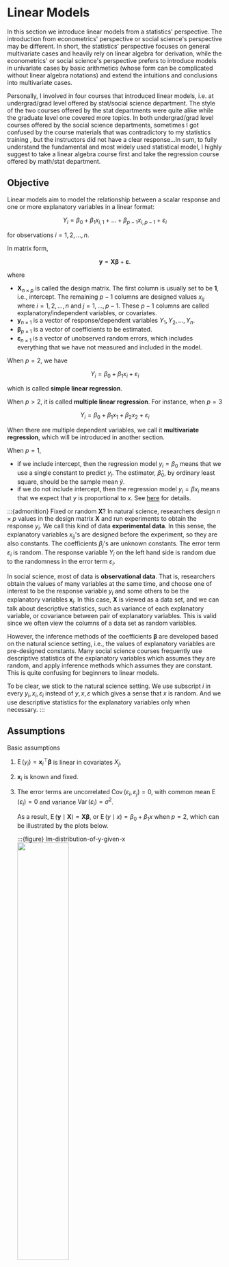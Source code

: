 # Linear Models

In this section we introduce linear models from a statistics' perspective. The introduction from econometrics' perspective or social science's perspective may be different. In short, the statistics' perspective focuses on general multivariate cases and heavily rely on linear algebra for derivation, while the econometrics' or social science's perspective prefers to introduce models in univariate cases by basic arithmetics (whose form can be complicated without linear algebra notations) and extend the intuitions and conclusions into multivariate cases.

<!---
My handwritten notes for the graduate level course STAT 343 offered by UChicago statistics department can be found [here](../imgs/lm-notes-applied-stat.pdf).
-->

Personally, I involved in four courses that introduced linear models, i.e. at undergrad/grad level offered by stat/social science department. The style of the two courses offered by the stat departments were quite alike while the graduate level one covered more topics. In both undergrad/grad level courses offered by the social science departments, sometimes I got confused by the course materials that was contradictory to my statistics training , but the instructors did not have a clear response...In sum, to fully understand the fundamental and most widely used statistical model, I highly suggest to take a linear algebra course first and take the regression course offered by math/stat department.

## Objective

Linear models aim to model the relationship between a scalar response and one or more explanatory variables in a linear format:

$$Y_i  = \beta_0 + \beta_1 x_{i,1} + \ldots + \beta_{p-1} x_{i,p-1}  + \varepsilon_i $$

for observations $i=1, 2, \ldots, n$.

In matrix form,

$$
\boldsymbol{y} = \boldsymbol{X} \boldsymbol{\beta} + \boldsymbol{\varepsilon}.
$$

where
- $\boldsymbol{X}_{n\times p}$ is called the design matrix. The first column is usually set to be $\boldsymbol{1}$, i.e., intercept. The remaining $p-1$ columns are designed values $x_{ij}$ where $i = 1, 2, \ldots, n$ and $j=1, \ldots, p-1$. These $p-1$ columns are called explanatory/independent variables, or covariates.
- $\boldsymbol{y}_{n \times 1}$ is a vector of response/dependent variables $Y_1, Y_2, \ldots, Y_n$.
- $\boldsymbol{\beta}_{p \times 1}$ is a vector of coefficients to be estimated.
- $\boldsymbol{\varepsilon}_{n \times 1}$ is a vector of unobserved random errors, which includes everything that we have not measured and included in the model.


When $p=2$, we have

$$
Y_i = \beta_0 + \beta_1 x_i + \varepsilon_i
$$

which is called **simple linear regression**.

When $p>2$, it is called **multiple linear regression**. For instance, when $p=3$

$$
Y_i = \beta_0 + \beta_1 x_1 + \beta_2 x_2 + \varepsilon_i
$$


When there are multiple dependent variables, we call it **multivariate regression**, which will be introduced in another section.

When $p=1$,
- if we include intercept, then the regression model $y_i = \beta_0$ means that we use a single constant to predict $y_i$. The estimator, $\hat{\beta}_0$, by ordinary least square, should be the sample mean $\hat{y}$.
- if we do not include intercept, then the regression model $y_i = \beta x_i$ means that we expect that $y$ is proportional to $x$. See [here](lm-proportional-model) for details.


:::{admonition} Fixed or random $\boldsymbol{X}$?
In natural science, researchers design $n\times p$ values in the design matrix $\boldsymbol{X}$ and run experiments to obtain the response $y_i$. We call this kind of data **experimental data**. In this sense, the explanatory variables $x_{ij}$'s are designed before the experiment, so they are also constants. The coefficients $\beta_j$'s are unknown constants. The error term $\varepsilon_i$ is random. The response variable $Y_i$ on the left hand side is random due to the randomness in the error term $\varepsilon_i$.  

In social science, most of data is **observational data**. That is, researchers obtain the values of many variables at the same time, and choose one of interest to be the response variable $y_i$ and some others to be the explanatory variables $\boldsymbol{x}_i$. In this case, $\boldsymbol{X}$ is viewed as a data set, and we can talk about descriptive statistics, such as variance of each explanatory variable, or covariance between pair of explanatory variables. This is valid since we often view the columns of a data set as random variables.

However, the inference methods of the coefficients $\boldsymbol{\beta}$ are developed based on the natural science setting, i.e., the values of explanatory variables are pre-designed constants. Many social science courses frequently use descriptive statistics of the explanatory variables which assumes they are random, and apply inference methods which assumes they are constant. This is quite confusing for beginners to linear models.

To be clear, we stick to the natural science setting. We use subscript $i$ in every $y_i, x_i, \varepsilon_i$ instead of $y, x, \varepsilon$ which gives a sense that $x$ is random. And we use descriptive statistics for the explanatory variables only when necessary.
:::

## Assumptions

Basic assumptions

1. $\operatorname{E}\left( y_i \right) = \boldsymbol{x}_i ^\top \boldsymbol{\beta}$ is linear in covariates $X_j$.

1. $\boldsymbol{x}_i$ is known and fixed.

1. The error terms are uncorrelated $\operatorname{Cov}\left( \varepsilon_i, \varepsilon_j \right)= 0$, with common mean $\operatorname{E}\left( \varepsilon_i \right) = 0$ and variance $\operatorname{Var}\left( \varepsilon_i \right) = \sigma^2$.

    As a result, $\operatorname{E}\left( \boldsymbol{y}  \mid \boldsymbol{X} \right) = \boldsymbol{X} \boldsymbol{\beta}$, or $\operatorname{E}\left( y \mid x \right) = \beta_0 + \beta_1 x$ when $p=2$, which can be illustrated by the plots below.

    :::{figure} lm-distribution-of-y-given-x
    <img src="../imgs/lm_cond_distribution.png" width = "50%" alt=""/>

    Distributions of $y$ given $x$ [Meyer 2021]
    :::

    :::{figure} lm-observation-of-y-given-x
    <img src="../imgs/lm_xyplane_dots.png" width = "50%" alt=""/>

    Observations of $y$ given $x$ [Meyer 2021]
    :::

    To predict $\hat{y}_i$, we just use $\hat{y}_i = \boldsymbol{x}_i ^\top \hat{\boldsymbol{\beta}}$ .


1. The error terms are independent and follow Gaussian distribution $\varepsilon_i \overset{\text{iid}}{\sim}N(0, \sigma^2)$, or $\boldsymbol{\varepsilon} \sim N_n (\boldsymbol{0} , \sigma^2 \boldsymbol{I} _n)$.

    As a result, we have $Y_i \sim N(\boldsymbol{x}_i ^\top \boldsymbol{\beta} , \sigma^2 )$ or $\boldsymbol{y} \sim N_n(\boldsymbol{X} \boldsymbol{\beta} , \sigma^2 \boldsymbol{I} _n)$


These assumptions are used for different objectives.
- derivation of $\hat{\boldsymbol{\beta}}$ by least squares uses assumptions 1, 2.
- derivation of $\operatorname{E}\left( \hat{\boldsymbol{\beta}} \right)$ uses assumptions 1, 2, $\operatorname{E}\left( \varepsilon_i \right) = 0$ in 3.
- derivation of $\operatorname{Var}\left( \hat{\boldsymbol{\beta}} \right)$ uses assumptions 1, 2, $\operatorname{Cov}\left( \varepsilon_i, \varepsilon_j \right) = 0$ and $\operatorname{Var}\left( \epsilon_i \right) = \sigma^2$ in 3.
- derivation of the distribution of $\hat{\boldsymbol{\beta} }$ uses 1, 2 and 3.
- derivation of $\hat{\boldsymbol{\beta}}$ by maximal likelihood uses assumptions 1, 2, 3.


:::{admonition} Zero conditional mean assumption
In some social science or econometrics courses, they follow the "Gauss-Markov assumptions", are roughly similar to the assumptions, but in different formats. One of them is zero conditional mean assumption. For $p=2$, it is

$$\operatorname{E}\left( \varepsilon \mid x  \right) = 0$$

which (in their setting) implies

$$\begin{align}
\operatorname{E}\left( \varepsilon \right)
&= \operatorname{E}\left( \operatorname{E}\left( \varepsilon \mid x \right) \right)\\
&= 0\\
\operatorname{Cov}\left( \varepsilon, x \right)
&= \operatorname{E}\left( \varepsilon x \right) - \operatorname{E}\left( \varepsilon \right)\operatorname{E}\left( x \right)\\
&= \operatorname{E}\left( \operatorname{E}\left( \varepsilon x \mid x \right) \right)- 0 \times \operatorname{E}\left( x \right)\\
&= \operatorname{E}\left( x \operatorname{E}\left( \varepsilon \mid x \right) \right) \\
&= 0
\end{align}$$

Then they these two corollaries are used for [estimation](lm-estimation-by-assumpation).

As discussed above, in their setting $x$ is random (at this stage), so they use notations such as $\operatorname{E}\left( \varepsilon \mid x \right)$ and $\operatorname{Cov}\left( x, \varepsilon \right)$. It also seems that they view $\varepsilon$ as an "overall" measure of random error, instead of $\varepsilon_i$ for specific $i$ in the natural science setting. But they can mean so by using the conditional notation $\operatorname{E}\left( \varepsilon \mid x \right)$.

I suppose they introduce these two identities purely to interpret the two normal equations (introduced below) from the minimizing sum of squared errors. Then one day, someone found that there is a beautiful equation $\operatorname{E}\left( \varepsilon \mid x \right)=0$ that can summarize these two identities. So it is added to the assumptions.
:::

## Estimation (Learning)

We introduce various methods to estimate the parameters $\boldsymbol{\beta}$ and $\sigma^2$.

### Least Squares

The most common way is to estimate the parameter $\hat{\boldsymbol{\beta}}$ by minimizing the sum of squared errors $\sum_i(y_i-\hat{y}_i)^2$.

```{margin} A note on substitution
We substitute the predicted $\hat{\boldsymbol{y} }$ by $\boldsymbol{X} \boldsymbol{\beta}$. The $\boldsymbol{\beta}$ here just means a variable in the optimization problem, not the unknown constant coefficients in our model.
```

$$\begin{align}
\hat{\boldsymbol{\beta}} &= \underset{\boldsymbol{\beta} }{\mathrm{argmin}} \, \left\Vert \boldsymbol{y}  - \hat{\boldsymbol{y}}  \right\Vert ^2 \\
&= \underset{\boldsymbol{\beta} }{\mathrm{argmin}} \, \left\Vert \boldsymbol{y}  - \boldsymbol{X}  \boldsymbol{\beta}  \right\Vert ^2 \\
\end{align}$$


The gradient w.r.t. $\boldsymbol{\beta}$ is

$$\begin{align}
\nabla_{\boldsymbol{\beta}} &= -2 \boldsymbol{X}  ^\top (\boldsymbol{y} - \boldsymbol{X} \boldsymbol{\beta} )  \\
&\overset{\text{set}}{=} \boldsymbol{0}
\end{align}$$

Hence, we have

$$
\boldsymbol{X} ^\top \boldsymbol{X} \boldsymbol{\beta} = \boldsymbol{X} ^\top \boldsymbol{y}
$$

This linear system is called the **normal equation**.

The closed form solution is

$$\hat{\boldsymbol{\beta}} = \left( \boldsymbol{X} ^\top \boldsymbol{X}   \right)^{-1}\boldsymbol{X} \boldsymbol{y}  $$

:::{admonition,dropdown,note} Solving the linear system by software
Computing software use specific functions to solve the normal equation $\boldsymbol{X} ^\top \boldsymbol{X} \boldsymbol{\beta} = \boldsymbol{X} ^\top \boldsymbol{y}$ for $\boldsymbol{\beta}$, instead of using the inverse $(\boldsymbol{X} ^\top \boldsymbol{X}) ^{-1}$ directly which can be slow and numerically unstable. For instance, one can use QR factorization of $X$,

$$
\boldsymbol{X} = \boldsymbol{Q} \left[\begin{array}{l}
\boldsymbol{R}_{p \times p}  \\
\boldsymbol{0}_{(n-p) \times p}
\end{array}\right]
$$

Hence,

$$
\begin{aligned}
\| \boldsymbol{y} - \boldsymbol{X}  \boldsymbol{\beta}  \|^{2}
&=\left\|\boldsymbol{Q} ^{\top} \boldsymbol{y}  - \boldsymbol{Q} ^\top \boldsymbol{X} \boldsymbol{\beta}  \right\|^{2} \\
&=\left\|\left(\begin{array}{c}
\boldsymbol{f}  \\
\boldsymbol{r}
\end{array}\right)-\left(\begin{array}{c}
\boldsymbol{R} \boldsymbol{\beta}  \\
\boldsymbol{0}
\end{array}\right)\right\|^{2} \\
&=\|\boldsymbol{f} - \boldsymbol{R} \boldsymbol{\beta} \|^{2}+\|\boldsymbol{r} \|^{2}
\end{aligned}
$$

Finally

$$
\boldsymbol{\beta} = \boldsymbol{R} ^{-1} \boldsymbol{f}
$$
:::

An unbiased estimator of the error variance $\sigma^2 = \operatorname{Var}\left( \varepsilon \right)$ is (to be discussed [later])

$$
\hat{\sigma}^2 = \frac{\left\Vert \boldsymbol{y} - \boldsymbol{X} \hat{\boldsymbol{\beta}} \right\Vert ^2}{n-p}
$$


When $p=2$, we have


$$\hat{\beta}_0, \hat{\beta}_1 =  \underset{\beta_0, \beta_1 }{\mathrm{argmin}} \, \sum_i \left( y_i - \beta_0 - \beta_1 x_i \right)^2$$

Differentiation w.r.t. $\beta_1$ gives

$$
- 2\sum_i (y_i - \beta_0 - \beta_1 x_i) x_i = 0
$$

Differentiation w.r.t. $\beta_0$ gives

$$
- 2\sum_i (y_i - \beta_0 - \beta_1 x_i) = 0
$$

Solve the system of the equations, we have

$$\begin{align}
\hat{\beta}_{1} &=\frac{\sum_{i=1}^{n}\left(x_{i}-\bar{x}\right)\left(y_{i}-\bar{y}\right)}{\sum_{i=1}^{n}\left(x_{i}-\bar{x}\right)^{2}} \\
\hat{\beta}_{0} &=\bar{y}-\hat{\beta}_{1} \bar{x}
\end{align}$$

The expression for $\hat{\beta}_0$ implies that the fitted line cross the sample mean point $(\bar{x}, \bar{y})$.

Moreover,

$$
\hat{\sigma}^2 = \frac{1}{n-2} \sum_i \hat\varepsilon_i^2
$$

where $\hat\varepsilon_i = y_i - \hat{\beta}_0 - \hat{\beta}_1 x_i$.



:::{admonition} Minimizing mean squared error
The objective function, **sum of squared errors**,

$$
\left\Vert \boldsymbol{y}  - \boldsymbol{X}  \boldsymbol{\beta}  \right\Vert ^2 = \sum_i \left( y_i - \boldsymbol{x}_i ^\top \boldsymbol{\beta} \right)^2
$$

can be replaced by **mean squared error**,


$$
\frac{1}{n} \sum_i \left( y_i - \boldsymbol{x}_i ^\top \boldsymbol{\beta} \right)^2
$$

and the results are the same.
:::

(lm-estimation-by-assumpation)=
### By Assumptions

In some social science courses, the estimation is done by using the assumptions
- $\operatorname{E}\left( \varepsilon \right) = 0$
- $\operatorname{E}\left( \varepsilon \mid X \right) = 0$

The first one gives

$$
\begin{equation}
\frac{1}{n}  \sum_{i=1}^{n}\left(y_{i}-\hat{\beta}_{0}-\hat{\beta}_{1} x_{i}\right)=0
\end{equation}
$$

The second one gives


$$\begin{align}
\operatorname{Cov}\left( X, \varepsilon \right)
&= \operatorname{E}\left( X \varepsilon \right) - \operatorname{E}\left( X \right) \operatorname{E}\left( \varepsilon \right) \\
&= \operatorname{E}\left[ \operatorname{E}\left( X \varepsilon \mid X \right) \right] - \operatorname{E}\left(  X \right)\operatorname{E}\left[ \operatorname{E}\left( \varepsilon \mid X\right) \right]\\
&= \operatorname{E}\left[ X \operatorname{E}\left( \varepsilon \mid X \right) \right] - \operatorname{E}\left(  X \right)\operatorname{E}\left[ \operatorname{E}\left( \varepsilon \mid X\right) \right]\\
&= 0
\end{align}$$

which gives


$$
\frac{1}{n}  \sum_{i=1}^{n} x_{i}\left(y_{i}-\hat{\beta}_{0}-\hat{\beta}_{1} x_{i}\right)=0
$$

Therefore, we have the same normal equations to solve for $\hat{\beta}_0$ and $\hat{\beta}_1$.


### Maximum Likelihood

biased. TBD.

### Gradient Descent

TBD.

## Properties

We describe the properties of OLS estimator $\hat{\boldsymbol{\beta}}$ and the corresponding residuals $\hat{\boldsymbol{\varepsilon} }$.

Note that $\hat{\boldsymbol{\beta}}=(\boldsymbol{X} ^\top \boldsymbol{X} ) ^{-1} \boldsymbol{X}^\top  \boldsymbol{y}$ is a random variable, since it is a linear combination of the random vector $\boldsymbol{y}$. This means that, keeping $\boldsymbol{X}$ fixed, repeat the experiment, we will probably get different response values $\boldsymbol{y}$, and hence different $\hat{\boldsymbol{\beta}}$. As a result, there is a sampling distribution of $\hat{\boldsymbol{\beta}}$, and we can find its mean, variance, and conduct hypothesis testing.

### Coefficients

#### Unbiasedness

The OLS estimators are unbiased since

$$\begin{align}
\operatorname{E}\left( \hat{\boldsymbol{\beta} } \right) &= \operatorname{E}\left( (\boldsymbol{X} ^\top \boldsymbol{X} ) ^{-1} \boldsymbol{X}^\top  \boldsymbol{y}  \right) \\
&=  (\boldsymbol{X} ^\top \boldsymbol{X} ) ^{-1} \boldsymbol{X} ^\top  \operatorname{E}\left( \boldsymbol{y} \right) \\
&=  (\boldsymbol{X} ^\top \boldsymbol{X} ) ^{-1} \boldsymbol{X} ^\top  \boldsymbol{X} \boldsymbol{\beta} \\
&= \boldsymbol{\beta}
\end{align}$$

when $p=2$,

$$\begin{align}
\hat{\beta}_{1}
&=\frac{\sum_{i=1}^{n}\left(x_{i}-\bar{x}\right)\left(y_{i}-\bar{y}\right)}{\sum_{i=1}^{n}\left(x_{i}-\bar{x}\right)^{2}} \\
\end{align}$$

To prove unbiasedness, using the fact that for any constant $c$,

$$
\sum_i (x_i - \bar{x})c = 0
$$

Then, the numerator becomes

$$\begin{align}
\sum_{i=1}^{n}\left(x_{i}-\bar{x}\right)\left(y_{i}-\bar{y}\right)
&=\sum\left(x_{i}-\bar{x}\right)\left(\beta_{0}+\beta_{1} x_{i}+u_{i}\right) \\
&=\sum\left(x_{i}-\bar{x}\right) \beta_{0}+\sum\left(x_{i}-\bar{x}\right) \beta_{1} x_{i} +\sum\left(x_{i}-\bar{x}\right) u_{i} \\
&=\beta_{0} \sum\left(x_{i}-\bar{x}\right)+\beta_{1} \sum\left(x_{i}-\bar{x}\right) x_{i} +\sum\left(x_{i}-\bar{x}\right) u_{i} \\
&=\beta_{1} \sum\left(x_{i}-\bar{x}\right)^2 +\sum\left(x_{i}-\bar{x}\right) u_{i} \\
\end{align}$$

Hence

$$
\begin{equation}
\hat{\beta}_{1}=\beta_{1}+\frac{\sum\left(x_{i}-\bar{x}\right) u_{i}}{\sum \left(x_{i}-\bar{x}\right)^{2}}
\end{equation}
$$

#### Variance

The variance (covariance matrix) of the coefficients is


$$\begin{align}
\operatorname{Var}\left( \boldsymbol{\beta}  \right) &= \operatorname{Var}\left(  (\boldsymbol{X} ^\top \boldsymbol{X} ) ^{-1} \boldsymbol{X}^\top  \boldsymbol{y}  \right)  \\
&=   (\boldsymbol{X} ^\top \boldsymbol{X} ) ^{-1} \boldsymbol{X}^\top \operatorname{Var}\left( \boldsymbol{y}  \right)  \boldsymbol{X}  (\boldsymbol{X} ^\top \boldsymbol{X} ) ^{-1} \\
&= \sigma^2 (\boldsymbol{X} ^\top \boldsymbol{X} ) ^{-1}\\
\end{align}$$

when $p=2$, the variance of $\hat{\beta}_1$ is


$$\begin{align}
\operatorname{Var}\left( \hat{\beta}_1 \right)
&= \operatorname{Var}\left( \beta_{1}+\frac{\sum\left(x_{i}-\bar{x}\right) u_{i}}{\sum \left(x_{i}-\bar{x}\right)^{2}} \right)\\
&= \frac{\operatorname{Var}\left( \sum\left(x_{i}-\bar{x}\right) u_{i} \right)}{\left[ \sum \left(x_{i}-\bar{x}\right)^{2} \right]^2}\\
&= \frac{\sum\left(x_{i}-\bar{x}\right)^2 \operatorname{Var}\left( u_{i} \right)}{\left[ \sum \left(x_{i}-\bar{x}\right)^{2} \right]^2}\\
&= \sigma^2 \frac{\sum\left(x_{i}-\bar{x}\right)^2 }{\left[ \sum \left(x_{i}-\bar{x}\right)^{2} \right]^2}\\
&= \frac{\sigma^2}{\sum_{i=1}^n \left(x_{i}-\bar{x}\right)^{2}}\\
\end{align}$$

We conclude that

- The larger the error variance, $\sigma^2$, the larger the variance of the slope estimator
- The larger the variability in the $x_i$, the smaller the variance of the slope estimator
- A larger sample size should decrease the variance of the slope estimator
- A problem is that the error $\sigma^2$ variance is **unknown**

We can estimate $\sigma^2$ by its unbiased estimator $\hat{\sigma}^2=\frac{\sum_i (x_i - \bar{x})}{n-2}$ (to be shown [link]), and substitute it into $\operatorname{Var}\left( \hat{\beta}_1 \right)$. Since the error variance $\hat{\sigma}^2$ is estimated, the slope variance $\operatorname{Var}\left( \hat{\beta}_1 \right)$ is estimated too, and hence the square root is called standard error of $\hat{\beta}$, instead of standard deviation.


$$\begin{align}
\operatorname{se}\left(\hat{\beta}_{1}\right)
&= \sqrt{\widehat{\operatorname{Var}}\left( \hat{\beta}_1 \right)}\\
&= \frac{\hat{\sigma}}{\sqrt{\sum \left(x_{i}-\bar{x}\right)^{2}}}
\end{align}$$


Theorem (Gauss–Markov)
: The ordinary least squares (OLS) estimator has the **lowest** sampling variance within the class of linear unbiased estimators, if the errors in the linear regression model are uncorrelated, have equal variances and expectation value of zero. In abbreviation, the OLS estimator is BLUE: Best (lowest variance) Linear Unbiased Estimator.


: ```{dropdown} Proof

  Let $\tilde{\boldsymbol{\beta}} = \boldsymbol{C} \boldsymbol{y}$ be another linear estimator of $\boldsymbol{\beta}$. We can write $\boldsymbol{C} = \left( \boldsymbol{X} ^\top \boldsymbol{X}  \right)^{-1} \boldsymbol{X} ^\top + \boldsymbol{D}$ where $\boldsymbol{D} \ne \boldsymbol{0}$. Then

  $$\begin{align}
  \operatorname{E}\left( \tilde{\boldsymbol{\beta} } \right)
  &= \operatorname{E}\left( \boldsymbol{C} \boldsymbol{y}   \right)\\
  &= \boldsymbol{C} \operatorname{E}\left( \boldsymbol{X} \boldsymbol{\beta} + \boldsymbol{\varepsilon}  \right)\\
  &= \boldsymbol{\beta} + \boldsymbol{D} \boldsymbol{X} \boldsymbol{\beta} \\
  \end{align}$$

  Hence, $\tilde{\boldsymbol{\beta}}$ is unbiased iff $\boldsymbol{D} \boldsymbol{X}  = 0$.

  The variance is

  $$\begin{align}
  \operatorname{Var}\left( \tilde{\boldsymbol{\beta} } \right)
  &= \boldsymbol{C}\operatorname{Var}\left( \boldsymbol{y}  \right) \boldsymbol{C} ^\top \\
  &= \sigma^2 \boldsymbol{C} \boldsymbol{C} ^\top \\
  &= \sigma^2 \left[ \left( \boldsymbol{X} ^\top \boldsymbol{X}  \right) ^{-1}  + (\boldsymbol{X} ^\top \boldsymbol{X} ) ^{-1} \boldsymbol{X} ^\top \boldsymbol{D} ^\top + \boldsymbol{D} \boldsymbol{X} \left( \boldsymbol{X} ^\top \boldsymbol{X}  \right) ^\top  + \boldsymbol{D} \boldsymbol{D} ^\top  \right]\\
  &= \sigma^2 \left[ \left( \boldsymbol{X} ^\top \boldsymbol{X}  \right) ^{-1} + \boldsymbol{D} \boldsymbol{D} ^\top  \right]\\
  &= \operatorname{Var}\left( \hat{\boldsymbol{\beta} } \right) + \sigma^2 \boldsymbol{D} \boldsymbol{D} ^\top \\
  \end{align}$$

  Since $\sigma^2 \boldsymbol{D} \boldsymbol{D} ^\top \in \mathrm{PSD}$, we have

  $$
  \operatorname{Var}\left( \tilde{\boldsymbol{\beta} } \right) \succeq \operatorname{Var}\left( \hat{\boldsymbol{\beta} } \right)
  $$

  The equality holds iff $\boldsymbol{D} ^\top \boldsymbol{D} = 0$, which implies that $\operatorname{tr}\left( \boldsymbol{D} \boldsymbol{D} ^\top  \right) = 0$, then $\left\Vert \boldsymbol{D}  \right\Vert _F^2 = 0$, then $\boldsymbol{D} = 0$, i.e. $\tilde{\boldsymbol{\beta} } = \hat{\boldsymbol{\beta} }$. Therefore, BLUE is unique.
  ```



#### Hypothesis Testing

### Residuals

Definition
: The residual is defined as the difference between the true response value $y$ and our fitted response value $\hat{y}$.

    $$\hat\varepsilon_i = y_i - \hat{y}_i = y_i - \boldsymbol{x}_i ^\top \hat{\boldsymbol{\beta}}$$

    It is an estimate of the error term $\varepsilon_i$

```{margin}
Sometimes the second property is described as "the residuals and the explanatory variables are uncorrelated".
```

Properties
: - The sum of the residual is zero: $\sum_i \hat{\varepsilon}_i  = 0$
  - The sum of the product of residual and any covariate: $\sum_i x_{ij} \hat{\varepsilon}_i = 0$ for all $j$.

    ```{dropdown} Proof
    Recall the normal equation

    $$
    \boldsymbol{X} ^\top (\boldsymbol{y} - \boldsymbol{X} \hat{\boldsymbol{\beta} }) = \boldsymbol{0}
    $$

    We obtain

    $$
    \boldsymbol{X} ^\top \boldsymbol{\hat{\varepsilon}}  = \boldsymbol{0}
    $$

    Since the first column of $\boldsymbol{X}$ is $\boldsymbol{1}$ , we have

    $$\begin{align}
    \sum_i \hat{\varepsilon}_i  
    &= \sum_i(y_i - \hat{y}_i)  \\
    &= \sum_i(y_i - \boldsymbol{x}_i ^\top \hat{\boldsymbol{\beta} }_i)  \\
    &= 0
    \end{align}$$

    For other columns $\boldsymbol{x}_j$ in $\boldsymbol{X}$, we have

    $$
    \boldsymbol{x}_j ^\top \boldsymbol{\hat{\varepsilon}}  = \boldsymbol{0}
    $$
    ```



### Independence of $\hat{\boldsymbol{\beta}}$ and $\hat{\sigma}^2$

TBD



### Decomposition of Total Sum of Squares

We can think of each observation as being made up of an explained part, and an unexplained part.

- Total sum of squares: $SST = \sum\left(y_{i}-\bar{y}\right)^{2}$
- Sum of squares due to regression : $SSR = \sum\left(\hat{y}_{i}-\bar{y}\right)^{2}$
- Sum of squared errors: $SSE = \sum (y_i - \hat{y}_i)^2$

Then

$$\begin{align}
SST
&=\sum\left(y_{i}-\bar{y}\right)^{2} \\
&=\sum\left[\left(y_{i}-\hat{y}_{i}\right)+\left(\hat{y}_{i}-\bar{y}\right)\right]^{2} \\
&=\sum\left[\hat{\varepsilon}_{i}+\left(\hat{y}_{i}-\bar{y}\right)\right]^{2} \\
&=\sum \hat{\varepsilon}_{i}^{2}+2 \sum \hat{\varepsilon}_{i}\left(\hat{y}_{i}-\bar{y}\right)+\sum\left(\hat{y}_{i}-\bar{y}\right)^{2} \\
&=\mathrm{SSR}+2 \sum \hat{\varepsilon}_{i}\left(\hat{\beta}_0 + \hat{\beta}_1 x_{i}-\bar{y}\right)+SSE \\
&= SSR + SSE
\end{align}$$

where use the fact that $\sum_i \varepsilon_i = 0$ and $\sum_i \varepsilon_i x_i = 0$ shown [above].


```{warning}
Some social science courses use $SSR$ and $SSE$ to denote the opposite quantity in statistics courses.

- Explained sum of squares: $SSE = \sum\left(\hat{y}_{i}-\bar{y}\right)^{2}$
- Residual sum of squares: $SSR = \sum (y_i - \hat{y}_i)^2$
```



## Interpretation

### Coefficients

$\beta_j$ is the expected change in the value of the response variable $y$ if the value of the covariate $x_j$ increases by 1, holding other covariates fixed.

$\beta_0$ is the expected value of the response variable $y$ if all covariates have values of zero.


```{warning}
Linear regression models only reveal linear associations between the response variable and the independent variables. But association does not imply causation.

Only when the data is from a randomized controlled trial, correlation will imply causation,
```

#### Partialling Out

We can interpret the coefficients in multiple linear regression from "partialling out" perspective.

When $p=3$, i.e.,

$$
\hat{y}=\hat{\beta}_{0}+\hat{\beta}_{1} x_{1}+\hat{\beta}_{2} x_{2}
$$

We can obtain $\hat{\beta}_1$ by the following three steps

1. regress $x_1$ over $x_2$ and obtain

    $$\hat{x}_{1}=\hat{\gamma}_{0}+\hat{\gamma}_{1} x_{2}$$

1. compute the residuals $\hat{u}_{1}$ in the above regression

    $$
    \hat{u}_{i} = x_{1i} - \hat{x}_{1i}
    $$

1. regress $y$ on the the residuals $\hat{u}_{1}$, and the estimated coefficient equals the required coefficient.


    $$\begin{align}
    \hat{y}
    &=\hat{\alpha}_{0}+\hat{\alpha}_{1} \hat{u} \\
    \hat{\alpha}_{1}
    &= \frac{\sum (\hat{u}_i - \bar{\hat{u}}_i)(y_i - \bar{y})}{\sum (\hat{u}_i - \bar{\hat{u}}_i)^2} \\
    &= \frac{\sum \hat{u}_{i}y_i}{\sum \hat{u}_{i}^2} \qquad \because \bar{\hat{u}}_i = 0\\
    &\overset{\text{claimed}}{=} \hat{\beta}_1
    \end{align}$$


In this approach, $\hat{u}$ is interpreted as the part in $x_1$ that cannot be predicted by $x_2$, or is uncorrelated with $x_2$. We then regress $y$ on $\hat{u}$, to get the effect of $x_1$ on $y$ after $x_2$ has been "partialled out".




## Model Selection


### $R$-squared

$R$-squared ($R$^2) is a statistical measure that represents the proportion of the variance for a dependent variable that's explained by an independent variable or variables in a regression model.

Whereas correlation explains the strength of the relationship between an independent and dependent variable, $R$-squared explains to what extent the variance of one variable explains the variance of the second variable.

$$
R^2 = \frac{SSR}{SST}  = 1 - \frac{SSE}{SST}
$$

relation with $\beta$ in simple linear models:


### What is ANOVA?
The Analysis Of Variance, popularly known as the ANOVA, can be used in cases where there are more than two groups.


### Stepwise

## Special Cases

### Omitted Variable Bias

Suppose the true model is

$$
\boldsymbol{y} = \boldsymbol{X}_{n \times p} \boldsymbol{\beta} + \boldsymbol{\varepsilon}  
$$

And we omit one explanatory variable $X_j$. Thus, our new design matrix has size $n \times (p-1)$, denoted by $\boldsymbol{X}_{-j}$. Without loss of generality, let it be in the last column of the original design matrix, i.e. $\boldsymbol{X} = \left[ \boldsymbol{X} _{-j} \quad \boldsymbol{x}_j \right]$. The new estimated coefficients vector is denoted by $\hat{\boldsymbol{\beta}}_{-j}$.

The coefficient for $\boldsymbol{x}_j$ in the true model is denoted by $\beta_j$, and the vector of coefficients for other explanatory variables is denoted by $\boldsymbol{\beta} _{-j}$. Hence, $\boldsymbol{\beta} ^\top = \left[ \boldsymbol{\beta} _{-j} \quad \beta_j  \right] ^\top$.

Question: Is $\hat{\boldsymbol{\beta}}_{-j}$ unbised for $\boldsymbol{\beta}_{-j}$?

Answer: No. **Omitting an relevant variable increases bias**. There is a deterministic identity.

We find the expression of the new estimator $\hat{\boldsymbol{\beta}}_{-j}$

$$\begin{align}
 \hat{\boldsymbol{\beta} }_{-j}
&= \left( \boldsymbol{X} ^\top _{-j} \boldsymbol{X}  _{-j} \right) ^{-1} \boldsymbol{X} ^\top _{-j} \boldsymbol{y} \\
&= \left( \boldsymbol{X} ^\top _{-j} \boldsymbol{X}  _{-j} \right) ^{-1} \boldsymbol{X} ^\top _{-j} \left\{ \left[ \boldsymbol{X} _{-j} \quad \boldsymbol{x}_j \right]\left[\begin{array}{l}
\boldsymbol{\beta} _{-j}  \\
\beta _j
\end{array}\right] + \boldsymbol{\varepsilon}  \right\}\\
&= \left( \boldsymbol{X} ^\top _{-j} \boldsymbol{X}  _{-j} \right) ^{-1} \boldsymbol{X} ^\top _{-j} \left( \boldsymbol{X} _{-j} \boldsymbol{\beta} _{-j} +  \boldsymbol{x}_j \beta _j + \boldsymbol{\varepsilon}  \right) \\
&=  \boldsymbol{\beta} _{-j} + \left[ \left( \boldsymbol{X} ^\top _{-j} \boldsymbol{X}  _{-j} \right) ^{-1} \boldsymbol{X} ^\top _{-j} \right]\left(  \boldsymbol{x}_j \beta _j+ \boldsymbol{\varepsilon}  \right)\\
\end{align}$$

The expectation, therefore, is

$$
\operatorname{E}\left( \hat{\boldsymbol{\beta} }_{-j} \right) =  \boldsymbol{\beta} _{-j} + \left[ \left( \boldsymbol{X} ^\top _{-j} \boldsymbol{X}  _{-j} \right) ^{-1} \boldsymbol{X} ^\top _{-j} \boldsymbol{x}_j \right]\beta _j\\
$$

What is $\left( \boldsymbol{X} ^\top _{-j} \boldsymbol{X}  _{-j} \right) ^{-1} \boldsymbol{X} ^\top _{-j}   \boldsymbol{x}_j$? You may recognize this form. It is actually the vector of estimated coefficients when we regress the omitted variable $X_j$ on all other explanatory variables $\boldsymbol{X} _{-j}$. Let it be $\boldsymbol{\alpha}_{(p-1) \times 1}$.

Therefore, we have, for the $k$-th explanatory variable in the new model,

$$
\operatorname{E}\left( \hat{\beta} _{-j,k} \right) = \beta_{k} + \alpha_k \beta_j
$$

So the bias is $\alpha_k \beta_j$. The sign can be positive or negative.

This identity can be converted to the following diagram. The explanatory variable $X_k$ is associated with the response $Y$ in two ways. First is directly by itself with strength is $\beta_k$, and second is through the omitted variable $X_j$, with a "compound" strength $\alpha_k \beta_j$.

$$
X_k \quad \overset{\quad \beta_{k} \quad }{\longrightarrow} \quad Y
$$

$$
\alpha_k \searrow \qquad \nearrow \beta_j
$$

$$
X_j
$$

When will the bias be zero?

- If $\alpha_k = 0$, that is, the omitted variable $X_j$ and the concerned explanatory variable $X_k$ is uncorrelated, i.e., $\boldsymbol{x}_j ^\top \boldsymbol{x}_k = 0$ in the design matrix.
- If $\beta_j = 0$, that is, the omitted variable $X_j$ and the response $Y$ is uncorrelated, i.e., $\boldsymbol{x}_j ^\top \boldsymbol{y}  = 0$.


What about the relation between the sample estimates?

$$
\hat{\beta }_{-j,k} =  \hat{\beta}_k + \hat{\alpha}_k\hat{\beta}_j
$$

Verify:

```python
import numpy as np
from sklearn.linear_model import LinearRegression

n = 1000
b0 = np.ones(n)
x1 = np.random.normal(0,1,n)
x2 = np.random.normal(0,1,n)
rho = 0.5
x3 = rho * x2 + np.sqrt(1-rho**2) * np.random.normal(0,1,n)
e = np.random.normal(0,1,n)*0.1
y = 1 + 1* x1 + 2*x2 + 3*x3 + e
y = y.reshape((-1,1))
X = np.vstack([b0,x1,x2,x3]).transpose()

lm = LinearRegression(fit_intercept=False).fit(X, y)
print(lm.coef_)
r = y - lm.predict(X)

lmo = LinearRegression(fit_intercept=False).fit(X[:, :-1], y)
print(lmo.coef_)
ro = y - lmo.predict(X[:, :-1])

lmx = LinearRegression(fit_intercept=False).fit(X[:, :-1], X[:, [-1]])
print(lmx.coef_)
rx = y - lmx.predict(X[:, :-1])

print(lm.coef_[0,:3] + lmx.coef_[0] * lm.coef_[0, -1] - lmo.coef_[0])
```

The message here is that we should include the omitted factors to reduce bias, but in practice we can never know what all relevant factors are, and rarely can we measure all relevant factors.


### Multicollinearity

Definition (Multicollinearity)
: Multicollinearity measure the extent of pairwise correlation of variables in the design matrix.


```{margin} Multicollinearity in computation
From numerical algebra's perspective, the extent of correlation of variables in the design matrix $\boldsymbol{X}$ determines the condition number of $\boldsymbol{X} ^\top \boldsymbol{X}$. As the correlation increases, the inverse becomes unstable. When perfect linear relation exists, then $\boldsymbol{X} ^\top \boldsymbol{X}$ is not of full rank, so no inverse exists.
```

Definition (Perfect multicollinearity)
: A set of variables is perfectly multicollinear if a variable does not vary, or if there is an exact linear relationship between a set of variables:

$$
X_{j}=\delta_{0}+\delta_{1} X_{1}+\cdots+\delta_{j-1} X_{j-1}+\delta_{i+1} X_{i+1}+\cdots+\delta_{k} X_{k}
$$

As long as the variables in the design matrix are not uncorrelated, then multicollinearity exists.

#### Diagnosis

Some common symptoms include
- $F$-test is significant, $R^2$ is good, but $t$-test is not significant.
- Large magnitude of $\hat{\beta}_j$
- Large standard error $\operatorname{se}(\beta_j)$

We can measure the extent of multicollinearity by variance inflation factor (VIF) for each explanatory variable.


$$
\operatorname{VIF}_j = \frac{1}{1-R_{-j}^2}
$$

where $R_{-j}^2$ is the value of $R^2$ when we regress $Y$ over all other explanatory variables excluding $X_j$. The value of $\operatorname{VIF}_j$ can be interpreted as: the standard error $\operatorname{se}(\beta)$ is $\sqrt{\operatorname{VIF}_j}$ time larger than it would have been without multicollinearity.

A second way measurement is the **condition number** of $\boldsymbol{X} ^\top \boldsymbol{X}$. If it is greater than 30, then we can conclude that the multicollinearity problem cannot be ignored.

$$
\kappa_2 \left( \boldsymbol{X} ^\top \boldsymbol{X}  \right) = \sqrt{\frac{\lambda_1 (\boldsymbol{X} ^\top \boldsymbol{X} )}{\lambda_p (\boldsymbol{X} ^\top \boldsymbol{X} )} }
$$

Finally, correlation matrix can also be used to measure multicolinearity.

#### Consequences

1. It inflates $\operatorname{Var}\left( \hat{\beta}_j \right)$.

    $$\begin{align}
    \operatorname{Var}\left( \hat{\beta}_j \right)
    &= \sigma^2 \frac{1}{1- R^2_{-j}} \frac{1}{\sum_i (x_{ij} - \bar{x}_j)^2}  \\
    &=  \sigma^2 \frac{\operatorname{VIF}_j}{\operatorname{Var}\left( X_j \right)}  
    \end{align}$$

    When perfect multicollinearity exists, the variance goes to infinity since $R^2_{-j} = 1$.

1. $t$-tests fail to reveal significant predictors, due to 1.

1. Estimated coefficients are sensitive to randomness in $Y$, i.e. unreliable. If you run the experiment again, the coefficients can change dramatically, which is measured by $\operatorname{Var}\left( \hat{\boldsymbol{\beta} } \right)$.

1. If $\operatorname{Corr}\left( X_1, X_2 \right)$ is large, then we expect to have large $\operatorname{Var}\left( \hat{\beta}_1 \right), \operatorname{Var}\left( \hat{\beta}_2 \right), \operatorname{Var}\left( \hat{\beta}_1, \hat{\beta}_2 \right)$, but $\operatorname{Var}\left( \hat{\beta}_1 + \hat{\beta}_2 \right)$ can be small. This means we cannot distinguish the effect of $X_1 + X_2$ on $Y$ is from $X_1$ or $X_2$, i.e. **non-identifiable**.


    ```{dropdown} Proof
    Proof

    By the fact that, for symmetric positive definite matrix $\boldsymbol{S}$, if

    $$
    \boldsymbol{a} ^\top \boldsymbol{S} \boldsymbol{a}  = \boldsymbol{a} \boldsymbol{U} \boldsymbol{\Lambda} \boldsymbol{U} ^\top \boldsymbol{a} = \boldsymbol{b} ^\top \boldsymbol{\Lambda} \boldsymbol{b} = \sum \lambda_i b_i ^2
    $$

    then

    $$
    \boldsymbol{a} ^\top \boldsymbol{S} ^{-1}  \boldsymbol{a}  = \boldsymbol{a} \boldsymbol{U} \boldsymbol{\Lambda} ^{-1}  \boldsymbol{U} ^\top \boldsymbol{a} = \boldsymbol{b} ^\top \boldsymbol{\Lambda} ^{-1}  \boldsymbol{b} = \sum \frac{1}{\lambda_i}  b_i ^2
    $$

    we have:

    If

    $$
    \left( \boldsymbol{x}_1 - \boldsymbol{x}_2 \right) ^\top \left( \boldsymbol{x}_1 - \boldsymbol{x}_2 \right)  = \left( \boldsymbol{e}_1 - \boldsymbol{e}_2   \right) ^\top \boldsymbol{X} ^\top \boldsymbol{X} \left( \boldsymbol{e}_1 - \boldsymbol{e} _2   \right) \approx 0
    $$

    then

    $$
    \operatorname{Var}\left( \hat{\beta}_1 - \hat{\beta}_2 \right)  = \sigma^2  \left( \boldsymbol{e}_1 - \boldsymbol{e}_2   \right) ^\top \left( \boldsymbol{X} ^\top \boldsymbol{X} \right) ^{-1}  \left( \boldsymbol{e}_1 - \boldsymbol{e} _2   \right) \approx \infty
    $$

    If

    $$
    \left( \boldsymbol{x}_1 + \boldsymbol{x}_2 \right) ^\top \left( \boldsymbol{x}_1 + \boldsymbol{x}_2 \right)  = \left( \boldsymbol{e}_1 + \boldsymbol{e}_2   \right) ^\top \boldsymbol{X} ^\top \boldsymbol{X} \left( \boldsymbol{e}_1 + \boldsymbol{e} _2   \right) \approx \text{constant}
    $$

    then

    $$
    \operatorname{Var}\left( \hat{\beta}_1 + \hat{\beta}_2 \right)  = \sigma^2  \left( \boldsymbol{e}_1 + \boldsymbol{e}_2   \right) ^\top \left( \boldsymbol{X} ^\top \boldsymbol{X} \right) ^{-1}  \left( \boldsymbol{e}_1 + \boldsymbol{e} _2   \right) \approx \text{constant}
    $$
```



#### Implications

If $X_1$ and $X_2$ show high correlation, then

1. $X_1$ may be a proxy of $X_2$.
1. $X_1 - X_2$ may just be noise.
1. If $X_2$ is removed, $X_1$ may still be good for prediction.




### Heteroscedasticity

### Categorical $X$

dummy variables $X_ij$

when $c = 2$,

interpretation
- $\hat{\beta_1}$: difference in means between the group with $X=1$ and $X=0$.
- $\hat{\beta_0}$: mean of the group with $X=0$.

TBD


https://www.1point3acres.com/bbs/thread-703302-1-1.html

## Exercise

### Slope vs Correlation

When $p=2$, we can see from the solution

$$\begin{align}
\hat{\beta}_{1} &=\frac{\sum_{i=1}^{n}\left(x_{i}-\bar{x}\right)\left(y_{i}-\bar{y}\right)}{\sum_{i=1}^{n}\left(x_{i}-\bar{x}\right)^{2}}
\end{align}$$

that

$$\begin{align}
\hat{\beta}_1 &= \frac{\widehat{\operatorname{Cov}}\left( Y, X \right)}{\widehat{\operatorname{Var}}\left( X \right)}  \\
&= r_{X,Y} \frac{s_Y}{s_X}
\end{align}$$

Thus, the slope has the same sign with the correlation $r_{X,Y}$, and equals to the correlation times a ratio of the sample standard deviations of the dependent variable over the independent variable.

Once can see that the magnitude of $\hat\beta_1$ increases with the magnitude of $\rho_{X,Y}$ and $s_Y$, and decreases with $s_X$, holding others fixed.


### Fitted Line Passes Sample Mean

Since $\hat{\beta}_{0} =\bar{y}-\hat{\beta}_{1} \bar{x}$, we have $\bar{y} = \hat{\beta}_{0} + \hat{\beta}_{1} \bar{x}$, i.e. the regression line always goes through the mean $(\bar{x}, \bar{y})$ of the sample.

This also hold for multiple regression, by the first order condition w.r.t. $\beta_0$.

### Non-zero Mean of Error Term

*What if the mean of the error term is not zero?*

If $\operatorname{E}\left( \varepsilon \right) = \mu_\varepsilon \ne 0$, we can just denote $\varepsilon = \mu_\varepsilon + v$, where $v$ is a new error term with zero mean. Our model becomes

$$
y_i = (\beta_0 + \mu_\varepsilon) + \beta_1 x_1 + v
$$

where $(\beta_0 + \mu_\varepsilon)$ is the new intercept. We can still apply the methods above to conduct estimation and inference.

(lm-proportional-model)=
### No Intercept

*Assume the intercept $\beta_0$ in the model $y=\beta_0 + \beta_1 x + \varepsilon$ is zero. Find the OLS estimate for $\beta_1$, denoted $\tilde{\beta}$. Find its mean, variance, and compare them with those of the OLS estimate for $\beta_1$ when there is an intercept term.*

If there is no intercept, consider a simple case

$$
y = \beta x + \varepsilon
$$

Then by minimizing sum of squared errors

$$
\min \sum_i (y_i - \beta x)^2
$$

we have


$$
-2 \sum_i (y_i - \beta x) x = 0
$$

and hence,


$$\begin{align}
\tilde{\beta}
&= \frac{\sum_i x_i y_i}{\sum_i x_i^2} \\
&= \frac{\sum_i x_i (\beta x_i + \varepsilon_i)}{\sum_i x_i^2}\\
&= \beta + \frac{\sum x_i \varepsilon_i}{\sum_i x_i^2}
\end{align}$$

Therefore, $\tilde{\beta}$ is still an unbiased estimator of $\beta$, while its variance is smaller than the variance calculated assuming the intercept is non-zero.

$$
\operatorname{Var}\left( \tilde{\beta} \right) = \frac{\sigma^2}{\sum x_i^2} \le  \frac{\sigma^2}{\sum (x_i - \bar{x})^2} = \operatorname{Var}\left( \hat{\beta}  \right)
$$

Hence, if the intercept is known to be zero, better use $\tilde\beta$ instead of $\hat\beta$, since the standard error of the $\tilde\beta$ is smaller, and both are unbiased.

If the true model has a non-zero intercept, then $\tilde\beta$ is biased for $\beta$, but it has a smaller variance, which brings a tradeoff of bias vs variance.

### Transformation of Variables

If $X ^\prime = aX + b$, then the new slope estimate is

$$\begin{align}
\tilde{\beta}_1 &= \frac{\widehat{\operatorname{Cov}}\left( Y, X ^\prime \right)}{\widehat{\operatorname{Var}}\left( X ^\prime \right)}  \\
&= \frac{\widehat{\operatorname{Cov}}\left( Y, aX + b  \right)}{\widehat{\operatorname{Var}}\left( aX+b \right)}  \\
&= \frac{a\widehat{\operatorname{Cov}}\left( Y, X \right)}{a^2\widehat{\operatorname{Var}}\left( X \right)}  \\
&= \frac{1}{a} \hat\beta_1 \\
\end{align}$$

and the new intercept is

$$\begin{align}
\tilde\beta_0
&= \bar{y} - \tilde\beta_1 \bar{x} ^\prime \\
&= \bar{y} - \hat\beta_1 \frac{1}{a}  (a\bar{x}+b) \\
&= \hat\beta_0 - \hat\beta_1 \frac{b}{a} \\
\end{align}$$

If $Y ^\prime = cY + d$ then


$$\begin{align}
\tilde{\beta}_1 &= \frac{\widehat{\operatorname{Cov}}\left( Y ^\prime, X ^\prime \right)}{\widehat{\operatorname{Var}}\left( X ^\prime \right)}  \\
&= \frac{\widehat{\operatorname{Cov}}\left( cY+d, X  \right)}{\widehat{\operatorname{Var}}\left( X \right)}  \\
&= \frac{c\widehat{\operatorname{Cov}}\left( Y, X \right)}{c\widehat{\operatorname{Var}}\left( X \right)}  \\
&= c \hat\beta_1 \\
\end{align}$$

and

$$\begin{align}
\tilde\beta_0
&= \bar{y}^\prime - \tilde\beta_1 \bar{x} \\
&= (c\bar{y}+d) - c\hat\beta_1 \bar{x} \\
&= c\hat\beta_0 + d\\
\end{align}$$

### Exchange $X$ and $Y$

### Covariance and $\beta_j$

In multiple regression, if $\operatorname{Cov}\left( Y, X_j \right) = 0$ then $\beta_j= 0$?

Is it possible that $\operatorname{Cov}\left( X_j, X_k \right) \ne 0, \operatorname{Cov}\left( Y, X_k \right) \ne 0$ but $\operatorname{Cov}\left( Y, X_j \right) = 0$?

### Decrease \operatorname{Var}\left( \hat{\beta}_j \right)

Since

$$\begin{align}
\operatorname{Var}\left( \hat{\beta}_j \right)
&= \sigma^2 \frac{1}{1- R^2_j} \frac{1}{\sum_i (x_{ij} - \bar{x}_j)^2}  \\
&=  \sigma^2 \frac{\operatorname{VIF}_j}{\operatorname{Var}\left( X_j \right)}  
\end{align}$$

We can increase the variability in $X_j$, such as put $X_j$ at minimum and maximum possible values, and some middle values.
